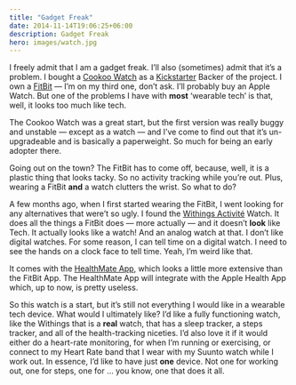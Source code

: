 ```yaml
---
title: "Gadget Freak"
date: 2014-11-14T19:06:25+06:00
description: Gadget Freak
hero: images/watch.jpg
---
```


<p>I freely admit that I am a gadget freak. I’ll also (sometimes) admit that it’s a problem. I bought a <a href="http://www.cookoo2.com">Cookoo Watch</a> as a <a href="http://www.kickstarter.com/">Kickstarter</a> Backer of the project. I own a <a href="http://www.fitbit.com/">FitBit</a> — I’m on my third one, don’t ask. I’ll probably buy an Apple Watch. But one of the problems I have with <strong>most</strong> ‘wearable tech’ is that, well, it looks too much like tech. </p>
<p>The Cookoo Watch was a great start, but the first version was really buggy and unstable — except as a watch — and I’ve come to find out that it’s un-upgradeable and is basically a paperweight. So much for being an early adopter there.</p>
<p>Going out on the town? The FitBit has to come off, because, well, it is a plastic thing that looks tacky. So no activity tracking while you’re out. Plus, wearing a FitBit <strong>and</strong> a watch clutters the wrist. So what to do?</p>
<p>A few months ago, when I first started wearing the FitBit, I went looking for any alternatives that were’t so ugly. I found the <a href="http://www.withings.com/us/">Withings Activité</a> Watch. It does all the things a FitBit does — more actually — and it doesn’t <strong>look</strong> like Tech. It actually looks like a watch! And an analog watch at that. I don’t like digital watches. For some reason, I can tell time on a digital watch. I need to see the hands on a clock face to tell time. Yeah, I’m weird like that. </p>
<p>It comes with the <a href="http://www.withings.com/us/health-mate.html">HealthMate App,</a> which looks a little more extensive than the FitBit App. The HealthMate App will integrate with the Apple Health App which, up to now, is pretty useless. </p>
<p>So this watch is a start, but it’s still not everything I would like in a wearable tech device. What would I ultimately like? I’d like a fully functioning watch, like the Withings that is a <strong>real</strong> watch, that has a sleep tracker, a steps tracker, and all of the health-tracking niceties. I’d also love it if it would either do a heart-rate monitoring, for when I’m running or exercising, or connect to my Heart Rate band that I wear with my Suunto watch while I work out. In essence, I’d like to have just <strong>one</strong> device. Not one for working out, one for steps, one for … you know, one that does it all.</p>